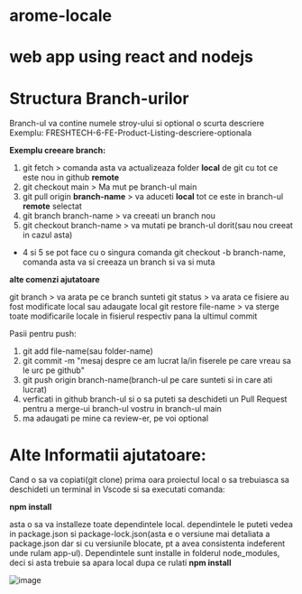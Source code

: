 # arome-locale

# web app using react and nodejs

# Structura Branch-urilor

Branch-ul va contine numele stroy-ului si optional o scurta descriere
Exemplu:
FRESHTECH-6-FE-Product-Listing-descriere-optionala

**Exemplu creeare branch:**

1. git fetch > comanda asta va actualizeaza folder **local** de git cu tot ce este nou in github **remote**
2. git checkout main > Ma mut pe branch-ul main
3. git pull origin **branch-name** > va aduceti **local** tot ce este in branch-ul **remote** selectat
4. git branch branch-name > va creeati un branch nou
5. git checkout branch-name >  va mutati pe branch-ul dorit(sau nou creeat in cazul asta)
* 4 si 5 se pot face cu o singura comanda git checkout -b branch-name, comanda asta va si creeaza un branch si va si muta

**alte comenzi ajutatoare**

git branch > va arata pe ce branch sunteti
git status > va arata ce fisiere au fost modificate local sau adaugate local
git restore file-name > va sterge toate modificarile locale in fisierul respectiv pana la ultimul commit

Pasii pentru push:
1. git add file-name(sau folder-name)
2. git commit -m "mesaj despre ce am lucrat la/in fiserele pe care vreau sa le urc pe github"
3. git push origin branch-name(branch-ul pe care sunteti si in care ati lucrat)
4. verficati in github branch-ul si o sa puteti sa deschideti un Pull Request pentru a merge-ui branch-ul vostru in branch-ul main
5. ma adaugati pe mine ca review-er, pe voi optional

# Alte Informatii ajutatoare:
Cand o sa va copiati(git clone) prima oara proiectul local o sa trebuiasca sa deschideti un terminal in Vscode si sa executati comanda:

**npm install**

asta o sa va installeze toate dependintele local.
dependintele le puteti vedea in package.json si package-lock.json(asta e o versiune mai detaliata a package.json dar si cu versiunile blocate, pt a avea consistenta indeferent unde rulam app-ul). Dependintele sunt installe in folderul node_modules, deci si asta trebuie sa apara local dupa ce rulati **npm install**

![image](https://github.com/dancbarbu/arome-locale/assets/13649172/c9750350-95af-4dd8-8c39-7394de90f629)

